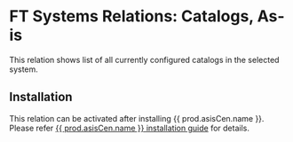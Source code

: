 # FT Systems Relations: Catalogs, As-is

This relation shows list of all currently configured catalogs in the selected system.

## Installation
This relation can be activated after installing {{ prod.asisCen.name }}. Please refer [{{ prod.asisCen.name }} installation guide](../../asis/SPS02/inst.md) for details.